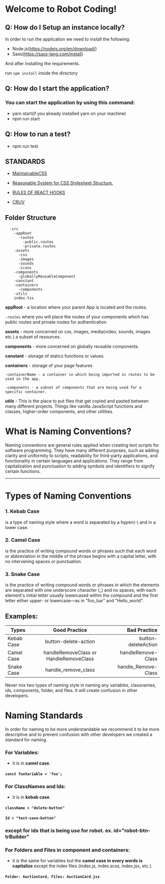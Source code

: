 # Welcome to Robot Coding!

## Q: How do I Setup an instance locally?

In order to run the application we need to install the following:

- Node.js(https://nodejs.org/en/download/)
- Sass(https://sass-lang.com/install)

And after installing the requirements.

run `npm install` inside the directory

## Q: How do I start the application?

### You can start the application by using this command:

- yarn start(if you already installed yarn on your machine)
- npm run start

## Q: How to run a test?

- npm run test

## STANDARDS

- [MaintainableCSS](https://maintainablecss.com/)

- [Reasonable System for CSS Stylesheet Structure.](https://rscss.io/)

- [RULES OF REACT HOOKS](https://reactjs.org/docs/hooks-rules.html)

- [CRUV](http://jamesknelson.com/cruv-react-project-structure/)

## Folder Structure

```
  -src
    -appRoot
      -routes
        -public.routes
        -private.routes
    -assets
      -css
      -images
      -sounds
      -icons
    -components
      -globallyReusableComponent
    -constant
    -containers
      -components
    -utils
    index.tsx
```

**appRoot** - a location where your parent App is located and the routes.

`-routes` where you will place the routes of your components which has public routes and private routes for authentication

**assets** - more concerned on css, images, media(video, sounds, images etc.) a subset of resources.

**components** - more concerned on globally reusable components.

**constant** - storage of statics functions or values.

**containers** - storage of your page features

`-containerName - a container in which being imported in routes to be used in the app.`

`-components - a subset of components that are being used for a specific container.`

**_utils_** - This is the place to put files that get copied and pasted between many different projects. Things like vanilla JavaScript functions and classes, higher-order components, and other utilities.

# What is Naming Conventions?

Naming conventions are general rules applied when creating text scripts for software programming. They have many different purposes, such as adding clarity and uniformity to scripts, readability for third-party applications, and functionality in certain languages and applications. They range from capitalization and punctuation to adding symbols and identifiers to signify certain functions.

---

# Types of Naming Conventions

### 1. Kebab Case

is a type of naming style where a word is separated by a hypen(-) and in a lower case.

### 2. Camel Case

is the practice of writing compound words or phrases such that each word or abbreviation in the middle of the phrase
begins with a capital letter, with no intervening spaces or punctuation.

### 3. Snake Case

is the practice of writing compound words or phrases in which the elements are separated with one underscore character
(\_) and no spaces, with each element's initial letter usually lowercased within the compound and the first letter
either upper- or lowercase—as in "foo_bar" and "Hello_world".

## Examples:

| Types      |             Good Practice              |        Bad Practice |
| ---------- | :------------------------------------: | ------------------: |
| Kebab Case |          button-delete-action          | button-deleteAction |
| Camel Case | handleRemoveClass or HandleRemoveClass |  handleRemove-Class |
| Snake Case |          handle_remove_class           | handle_Remove-Class |

Never mix two types of naming style in naming any variables, classnames, ids, components, folder, and files. It will
create confusion in other developers.

# Naming Standards

In order for naming to be more understandable we recommend it to be more descriptive and to prevent confusion with other developers we created a standard for naming.

### For Variables:

- it is in **camel case**.

#### `const fooVariable = 'foo';`

### For ClassNames and Ids:

- it is in **kebab case**.

#### `className = "delete-button"`

#### `Id = "test-save-button"`

### except for ids that is being use for robot. ex. id="robot-btn-trBuilder"

### For Folders and Files in component and containers:

- it is the same for variables but the **camel case in every words is capitalize** except the index files (index.js, index.scss, index.jsx, etc.).

#### `Folder: AuctionCard, Files: AuctionCard.jsx`
